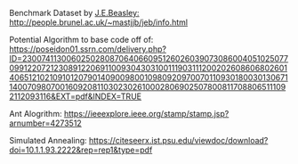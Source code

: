 Benchmark Dataset by <a href='http://people.brunel.ac.uk/~mastjjb/jeb/jeb.html' target='_blank'>J.E.Beasley: http://people.brunel.ac.uk/~mastjjb/jeb/info.html

Potential Algorithm to base code off of:  https://poseidon01.ssrn.com/delivery.php?ID=230074113006025028087064066095126026039073086004051025077099122072123089122069110093043031001119031112002026086068026014065121021091012079014090098001098092097007011093018003013067114007098070016092081103023026100028069025078008117088065111092112093116&EXT=pdf&INDEX=TRUE


Ant Alogrithm: https://ieeexplore.ieee.org/stamp/stamp.jsp?arnumber=4273512


Simulated Annealing: https://citeseerx.ist.psu.edu/viewdoc/download?doi=10.1.1.93.2222&rep=rep1&type=pdf
